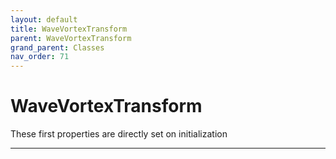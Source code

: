 ```yaml
---
layout: default
title: WaveVortexTransform
parent: WaveVortexTransform
grand_parent: Classes
nav_order: 71
---
```


#  WaveVortexTransform

These first properties are directly set on initialization


---

